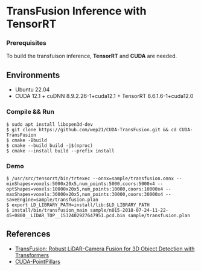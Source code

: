 # TransFusion Inference with TensorRT

### Prerequisites

To build the transfuison inference, **TensorRT** and **CUDA** are needed.

## Environments

- Ubuntu 22.04
- CUDA 12.1 + cuDNN 8.9.2.26-1+cuda12.1 + TensorRT 8.6.1.6-1+cuda12.0

### Compile && Run

```shell
$ sudo apt install libopen3d-dev 
$ git clone https://github.com/wep21/CUDA-TransFusion.git && cd CUDA-TransFusion
$ cmake -Bbuild
$ cmake --build build -j$(nproc)
$ cmake --install build --prefix install
```

### Demo

```shell
$ /usr/src/tensorrt/bin/trtexec --onnx=sample/transfusion.onnx --minShapes=voxels:5000x20x5,num_points:5000,coors:5000x4 --optShapes=voxels:10000x20x5,num_points:10000,coors:10000x4 --maxShapes=voxels:30000x20x5,num_points:30000,coors:30000x4 --saveEngine=sample/transfusion.plan
$ export LD_LIBRARY_PATH=install/lib:$LD_LIBRARY_PATH
$ install/bin/transfusion_main sample/n015-2018-07-24-11-22-45+0800__LIDAR_TOP__1532402927647951.pcd.bin sample/transfusion.plan
```

## References

- [TransFusion: Robust LiDAR-Camera Fusion for 3D Object Detection with Transformers](https://arxiv.org/abs/2203.11496)
- [CUDA-PointPillars](https://github.com/NVIDIA-AI-IOT/CUDA-PointPillars)